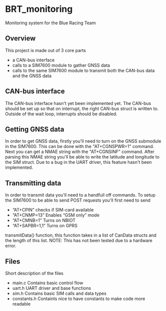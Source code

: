 # BRT_monitoring
Monitoring system for the Blue Racing Team

## Overview
This project is made out of 3 core parts
- a CAN-bus interface
- calls to a SIM7600 module to gather GNSS data
- calls to the same SIM7600 module to transmit both the CAN-bus data and the GNSS data

## CAN-bus interface
The CAN-bus interface hasn't yet been implemented yet.
The CAN-bus should be set up so that on interrupt, the right CAN-bus struct is written to.
Outside of the wait loop, interrupts should be disabled.

## Getting GNSS data
In order to get GNSS data, firstly you'll need to turn on the GNSS submodule in the SIM7600.
This can be done with the "AT+CGNSPWR=1" command. 
Next you can get a NMAE string with the "AT+CGNSINF" command.
After parsing this NMAE string you'll be able to write the latitude and longitude to the SIM struct.
Due to a bug in the UART driver, this feature hasn't been implemented.

## Transmitting data
In order to transmit data you'll need to a handfull off commands.
To setup the SIM7600 to be able to send POST requests you'll first need to send
- “AT+CPIN” 		checks if SIM-card available
- “AT+CNMP=13” 	    Enables “GSM only” mode
- “AT+CMNB=1” 		Turns on NBIOT
- “AT+SAPBR=1,1” 	Turns on GPRS

transmitData() function, this function takes in a list of CanData structs and the length of this list.
NOTE: This has not been tested due to a hardware error.

## Files
Short description of the files
- main.c        Contains basic control flow
- uart.h        UART driver and base functions
- sim.h         Contains basic SIM calls and data types
- constants.h   Containts nice to have constants to make code more readable

